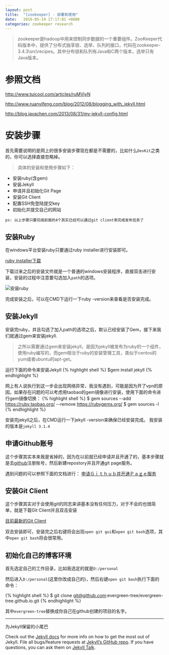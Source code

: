 ```yaml
---
layout: post
title:  "[zookeeper] - 部署和使用"
date:   2016-05-19 17:17:01 +0800
categories: zookeeper research
---
```


> zookeeper是hadoop中用来控制同步数据的一个重要组件。ZooKeeper代码版本中，提供了分布式独享锁、选举、队列的接口，代码在zookeeper-3.4.3\src\recipes。其中分布锁和队列有Java和C两个版本，选举只有Java版本。

<!-- more -->
# 参照文档
<http://www.tuicool.com/articles/ruMVjyN>

<http://www.ruanyifeng.com/blog/2012/08/blogging_with_jekyll.html>

<http://blog.javachen.com/2013/08/31/my-jekyll-config.html>

# 安装步骤
首先需要说明的是网上的很多安装步骤现在都是不需要的，比如什么`DevKit`之类的，你可以选择直接忽略掉。

> 具体的安装和使用步骤如下：

*  安装ruby(含gem)
*  安装Jekyll
*  申请并且初始化Git Page
*  安装Git Client
*  配置SSH免登陆提交key
*  初始化并提交自己的网站


`ps: 以上步骤只要完成前面的4个其实已经可以通过git client来完成发布任务了`

## 安装Ruby
在windows平台安装ruby只要通过ruby installer进行安装即可。

[ruby installer下载](http://rubyinstaller.org/downloads/)

下载过来之后的安装文件就是一个普通的windows安装程序，直接双击进行安装，安装的过程中注意要勾选加入`path`的选项。

![安装ruby](http://cn.yizeng.me/assets/images/posts/2013-05-11-ruby-installer.png) 

完成安装之后，可以在CMD下运行一下ruby -version来查看是否安装完成。

## 安装Jekyll

安装完ruby，并且勾选了加入path的选项之后，默认已经安装了Gem，接下来我们就通过gem来安装jekyll.

> 之所以需要通过gem来安装jekyll，是因为jekyll被发布为ruby的一个组件，使用ruby编写的，而gem相当于ruby的安装管理工具，类似于centos的yum或者ubuntu的apt-get。

运行下面的命令来安装Jekyll
{% highlight shell %}
$gem install jekyll
{% endhighlight %}

网上有人说执行到这一步会出现网络异常，我没有遇到，可能是因为开了vpn的原因，如果存在问题的可以考虑用taobao的gem镜像进行安装，使用下面的命令进行gem镜像切换：
{% highlight shell %}
$ gem sources --add https://ruby.taobao.org/ --remove https://rubygems.org/
$ gem sources -l
{% endhighlight %}

安装完jekyll之后，在CMD运行一下jekyll -version来确保已经安装完成。
我安装的版本是`jekyll 3.1.4`


## 申请Github账号

这个步骤其实本来我是省掉的，因为在以前就已经申请并且开通了的，基本步骤就是去[github](https://github.com)注册账号，然后新建repostory并且开通git page服务。

遇到问题的可以参照下面的文档进行：
[申请Ｇｉｔｈｕｂ并开通Ｐａｇｅ服务](http://www.tuicool.com/articles/ruMVjyN)


## 安装Git Client

这个步骤其实对于会使用git的同志来讲基本没有任何压力，对于不会的也很简单，就是下载Git Client并且双击安装

[目前最新的Git Client](https://github-windows.s3.amazonaws.com/GitHubSetup.exe)

双击安装即可，安装完之后右键将会出现`open git gui`和`open git bash`选项，其中`open git bash`将会很常用。

## 初始化自己的博客环境

首先选定自己的工作目录，比如我选定的就是`D:/personal`

然后进入`D:/personal`(这里你改成自己的)，然后右键`open git bash`执行下面的命令：

{% highlight shell %}
$ git clone git@github.com:evergreen-tree/evergreen-tree.github.io.git
{% endhighlight %}

其中`evergreen-tree`替换成你自己在github创建的项目的名字。


------------
为Jekyll保留的小尾巴

Check out the [Jekyll docs][jekyll-docs] for more info on how to get the most out of Jekyll. File all bugs/feature requests at [Jekyll’s GitHub repo][jekyll-gh]. If you have questions, you can ask them on [Jekyll Talk][jekyll-talk].

[jekyll-docs]: http://jekyllrb.com/docs/home
[jekyll-gh]:   https://github.com/jekyll/jekyll
[jekyll-talk]: https://talk.jekyllrb.com/
